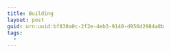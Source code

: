 ```yaml
---
title: Building
layout: post
guid: urn:uuid:bf830a0c-2f2e-4eb3-9140-d956d2984a8b
tags:
  - 
---
```



